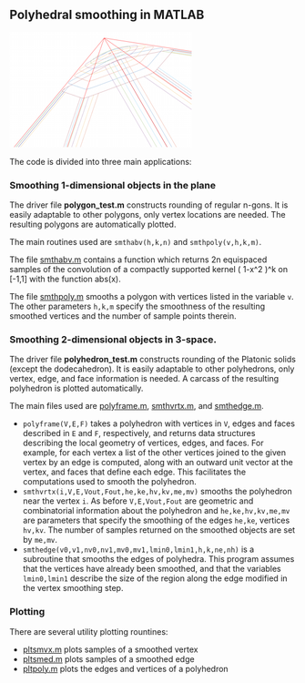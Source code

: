 ## Polyhedral smoothing in MATLAB

![alt text](icos.png "Rounded icosahedron vertex")

The code is divided into three main applications:

### Smoothing 1-dimensional objects in the plane

The driver file **polygon_test.m** constructs rounding of regular
n-gons. It is easily adaptable to other polygons, only vertex
locations are needed. The resulting polygons are automatically
plotted.

The main routines used are `smthabv(h,k,n)` and `smthpoly(v,h,k,m)`.

The file [smthabv.m](src/smthabv.m) contains a function which
returns 2n equispaced samples of the convolution of a compactly
supported kernel ( 1-x^2 )^k on [-1,1] with the function abs(x).

The file [smthpoly.m](src/smthpoly.m) smooths a polygon with vertices
listed in the variable `v`. The other parameters `h,k,m` specify the
smoothness of the resulting smoothed vertices and the number of sample
points therein.


### Smoothing 2-dimensional objects in 3-space.

The driver file **polyhedron_test.m** constructs rounding of the
Platonic solids (except the dodecahedron).
It is easily adaptable to other polyhedrons, only vertex, edge, and
face information is needed. A carcass of the resulting polyhedron is
plotted automatically.

The main files used are [polyframe.m](src/polyframe.m),
[smthvrtx.m](src/smthvrtx.m),
and [smthedge.m](src/smthedge.m).

- `polyframe(V,E,F)` takes a polyhedron with vertices in `V`, edges
   and faces described in `E` and `F`, respectively, and returns data
   structures describing the local geometry of vertices, edges, and
   faces. For example, for each vertex a list of the other vertices
   joined to the given vertex by an edge is computed, along with an
   outward unit vector at the vertex, and faces that define each
   edge. This facilitates the computations used to smooth the
   polyhedron.
- `smthvrtx(i,V,E,Vout,Fout,he,ke,hv,kv,me,mv)` smooths the polyhedron
   near the vertex `i`. As before `V,E,Vout,Fout` are geometric and
   combinatorial information about the polyhedron and
   `he,ke,hv,kv,me,mv` are parameters that specify the smoothing of
   the edges `he,ke`, vertices `hv,kv`. The number of samples returned
   on the smoothed objects are set by `me,mv`.
- `smthedge(v0,v1,nv0,nv1,mv0,mv1,lmin0,lmin1,h,k,ne,nh)` is a
   subroutine that smooths the edges of polyhedra. This program
   assumes that the vertices have already been smoothed, and that the
   variables `lmin0,lmin1` describe the size of the region along the
   edge modified in the vertex smoothing step.

### Plotting

There are several utility plotting rountines:
- [pltsmvx.m](src/pltsmvx.m) plots samples of a smoothed vertex
- [pltsmed.m](src/pltsmed.m) plots samples of a smoothed edge
- [pltpoly.m](src/pltpoly.m) plots the edges and vertices of a polyhedron

